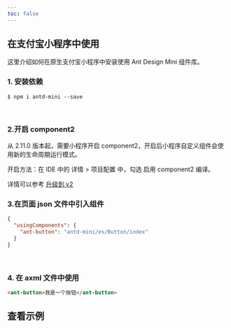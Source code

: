 ```yaml
---
toc: false
---
```


## 在支付宝小程序中使用

这里介绍如何在原生支付宝小程序中安装使用 Ant Design Mini 组件库。

### 1. 安装依赖

```
$ npm i antd-mini --save
```

<br>

### 2.开启 component2

从 2.11.0 版本起，需要小程序开启 component2，开启后小程序自定义组件会使用新的生命周期运行模式。

开启方法：在 IDE 中的 详情 > 项目配置 中，勾选 启用 component2 编译。

详情可以参考 [升级到 v2](./migration-v2.md)

### 3.在页面 json 文件中引入组件

```json
{
  "usingComponents": {
    "ant-button": "antd-mini/es/Button/index"
  }
}
```

<br>

### 4. 在 axml 文件中使用

```html
<ant-button>我是一个按钮</ant-button>
```

## 查看示例

<code src='pages/Button/index'></code>
